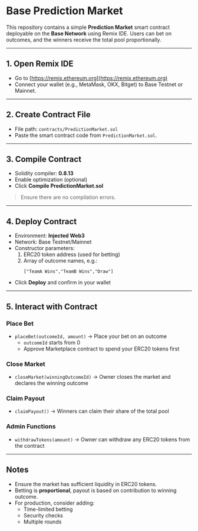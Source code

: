# Base Prediction Market

This repository contains a simple **Prediction Market** smart contract deployable on the **Base Network** using Remix IDE. Users can bet on outcomes, and the winners receive the total pool proportionally.

---

## 1. Open Remix IDE

- Go to [https://remix.ethereum.org](https://remix.ethereum.org)  
- Connect your wallet (e.g., MetaMask, OKX, Bitget) to Base Testnet or Mainnet.

---

## 2. Create Contract File

- File path: `contracts/PredictionMarket.sol`  
- Paste the smart contract code from `PredictionMarket.sol`.

---

## 3. Compile Contract

- Solidity compiler: **0.8.13**  
- Enable optimization (optional)  
- Click **Compile PredictionMarket.sol**  

> Ensure there are no compilation errors.

---

## 4. Deploy Contract

- Environment: **Injected Web3**  
- Network: Base Testnet/Mainnet  
- Constructor parameters:  
  1. ERC20 token address (used for betting)  
  2. Array of outcome names, e.g.:  
     ```solidity
     ["TeamA Wins","TeamB Wins","Draw"]
     ```  
- Click **Deploy** and confirm in your wallet

---

## 5. Interact with Contract

### Place Bet
- `placeBet(outcomeId, amount)` → Place your bet on an outcome  
  - `outcomeId` starts from 0  
  - Approve Marketplace contract to spend your ERC20 tokens first  

### Close Market
- `closeMarket(winningOutcomeId)` → Owner closes the market and declares the winning outcome  

### Claim Payout
- `claimPayout()` → Winners can claim their share of the total pool  

### Admin Functions
- `withdrawTokens(amount)` → Owner can withdraw any ERC20 tokens from the contract  

---

## Notes

- Ensure the market has sufficient liquidity in ERC20 tokens.  
- Betting is **proportional**, payout is based on contribution to winning outcome.  
- For production, consider adding:  
  - Time-limited betting  
  - Security checks  
  - Multiple rounds  

